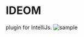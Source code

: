 IDEOM
==========

plugin for IntelliJs.
![sample](https://github.com/MitI_7/IDEOM/wiki/images/sample.png)
